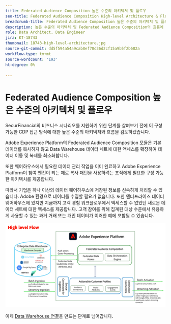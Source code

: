 ```yaml
---
title: Federated Audience Composition 높은 수준의 아키텍처 및 플로우
seo-title: Federated Audience Composition High-level Architecture & Flow | Engage with Audiences from your Data Warehouse using Federated Audience Composition
breadcrumb-title: Federated Audience Composition 높은 수준의 아키텍처 및 플로우
description: 높은 수준의 아키텍처 및 Federated Audience Composition의 흐름에 대한 개요입니다.
role: Data Architect, Data Engineer
jira: KT-18743
thumbnail: 18743-high-level-architecture.jpg
source-git-commit: dd5f594a54a9cab8ef78d36d2cf15a9b5f2b682a
workflow-type: tm+mt
source-wordcount: '193'
ht-degree: 0%

---
```



# Federated Audience Composition 높은 수준의 아키텍처 및 플로우

SecurFinancial의 비즈니스 시나리오를 지원하기 위한 단계를 살펴보기 전에 이 구성 가능한 CDP 접근 방식에 대한 높은 수준의 아키텍처와 흐름을 검토하겠습니다.

Adobe Experience Platform의 Federated Audience Composition 모듈은 기본 데이터를 복사하지 않고 Data Warehouse 데이터 세트에 대한 액세스를 확장하여 데이터 이동 및 복제를 최소화합니다.

또한 웨어하우스에서 필요한 데이터 관리 작업을 이미 완료하고 Adobe Experience Platform이 참여 엔진이 되는 제로 복사 패턴을 사용하려는 조직에게 필요한 구성 가능한 아키텍처를 제공합니다.

따라서 기업은 하나 이상의 데이터 웨어하우스에 저장된 정보를 신속하게 처리할 수 있습니다. Adobe 환경으로 데이터를 수집할 필요가 없습니다. 또한 엔터프라이즈 데이터 웨어하우스에 있지만 지금까지 고객 경험 워크플로우에서 액세스할 수 없었던 새로운 데이터 세트에 대한 액세스를 제공합니다. 고객 참여를 위해 집계된 대상 수준에서 유용하게 사용할 수 있는 과거 거래 또는 개인 데이터가 이러한 예에 포함될 수 있습니다.

![fac-architecture](assets/fac-architecture.png)

이제 [Data Warehouse 연결](data-warehouse-connection.md)을 만드는 단계로 넘어갑니다.

